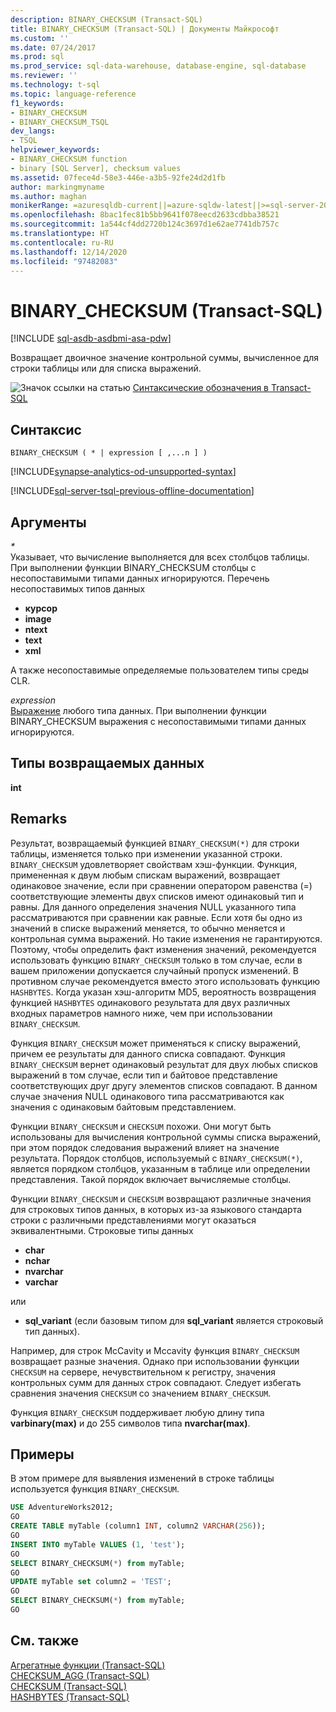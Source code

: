 ```yaml
---
description: BINARY_CHECKSUM (Transact-SQL)
title: BINARY_CHECKSUM (Transact-SQL) | Документы Майкрософт
ms.custom: ''
ms.date: 07/24/2017
ms.prod: sql
ms.prod_service: sql-data-warehouse, database-engine, sql-database
ms.reviewer: ''
ms.technology: t-sql
ms.topic: language-reference
f1_keywords:
- BINARY_CHECKSUM
- BINARY_CHECKSUM_TSQL
dev_langs:
- TSQL
helpviewer_keywords:
- BINARY_CHECKSUM function
- binary [SQL Server], checksum values
ms.assetid: 07fece4d-58e3-446e-a3b5-92fe24d2d1fb
author: markingmyname
ms.author: maghan
monikerRange: =azuresqldb-current||=azure-sqldw-latest||>=sql-server-2016||>=sql-server-linux-2017||=azuresqldb-mi-current
ms.openlocfilehash: 8bac1fec81b5bb9641f078eecd2633cdbba38521
ms.sourcegitcommit: 1a544cf4dd2720b124c3697d1e62ae7741db757c
ms.translationtype: HT
ms.contentlocale: ru-RU
ms.lasthandoff: 12/14/2020
ms.locfileid: "97482083"
---
```

# <a name="binary_checksum--transact-sql"></a>BINARY_CHECKSUM (Transact-SQL)
[!INCLUDE [sql-asdb-asdbmi-asa-pdw](../../includes/applies-to-version/sql-asdb-asdbmi-asa.md)]

Возвращает двоичное значение контрольной суммы, вычисленное для строки таблицы или для списка выражений.
  
![Значок ссылки на статью](../../database-engine/configure-windows/media/topic-link.gif "Значок ссылки на статью") [Синтаксические обозначения в Transact-SQL](../../t-sql/language-elements/transact-sql-syntax-conventions-transact-sql.md)
  
## <a name="syntax"></a>Синтаксис  
  
```syntaxsql
BINARY_CHECKSUM ( * | expression [ ,...n ] )   
```  
  
[!INCLUDE[synapse-analytics-od-unsupported-syntax](../../includes/synapse-analytics-od-unsupported-syntax.md)]

[!INCLUDE[sql-server-tsql-previous-offline-documentation](../../includes/sql-server-tsql-previous-offline-documentation.md)]

## <a name="arguments"></a>Аргументы
*\**  
Указывает, что вычисление выполняется для всех столбцов таблицы. При выполнении функции BINARY_CHECKSUM столбцы с несопоставимыми типами данных игнорируются. Перечень несопоставимых типов данных  
* **курсор**  
* **image**  
* **ntext**  
* **text**  
* **xml**  

А также несопоставимые определяемые пользователем типы среды CLR.
  
*expression*  
[Выражение](../../t-sql/language-elements/expressions-transact-sql.md) любого типа данных. При выполнении функции BINARY_CHECKSUM выражения с несопоставимыми типами данных игнорируются.

## <a name="return-types"></a>Типы возвращаемых данных  
 **int**
  
## <a name="remarks"></a>Remarks  
Результат, возвращаемый функцией `BINARY_CHECKSUM(*)` для строки таблицы, изменяется только при изменении указанной строки. `BINARY_CHECKSUM` удовлетворяет свойствам хэш-функции. Функция, примененная к двум любым спискам выражений, возвращает одинаковое значение, если при сравнении оператором равенства (=) соответствующие элементы двух списков имеют одинаковый тип и равны. Для данного определения значения NULL указанного типа рассматриваются при сравнении как равные. Если хотя бы одно из значений в списке выражений меняется, то обычно меняется и контрольная сумма выражений. Но такие изменения не гарантируются. Поэтому, чтобы определить факт изменения значений, рекомендуется использовать функцию `BINARY_CHECKSUM` только в том случае, если в вашем приложении допускается случайный пропуск изменений. В противном случае рекомендуется вместо этого использовать функцию `HASHBYTES`. Когда указан хэш-алгоритм MD5, вероятность возвращения функцией `HASHBYTES` одинакового результата для двух различных входных параметров намного ниже, чем при использовании `BINARY_CHECKSUM`.
  
Функция `BINARY_CHECKSUM` может применяться к списку выражений, причем ее результаты для данного списка совпадают. Функция `BINARY_CHECKSUM` вернет одинаковый результат для двух любых списков выражений в том случае, если тип и байтовое представление соответствующих друг другу элементов списков совпадают. В данном случае значения NULL одинакового типа рассматриваются как значения с одинаковым байтовым представлением.
  
Функции `BINARY_CHECKSUM` и `CHECKSUM` похожи. Они могут быть использованы для вычисления контрольной суммы списка выражений, при этом порядок следования выражений влияет на значение результата. Порядок столбцов, используемый с `BINARY_CHECKSUM(*)`, является порядком столбцов, указанным в таблице или определении представления. Такой порядок включает вычисляемые столбцы.
  
Функции `BINARY_CHECKSUM` и `CHECKSUM` возвращают различные значения для строковых типов данных, в которых из-за языкового стандарта строки с различными представлениями могут оказаться эквивалентными. Строковые типы данных  

* **char**  
* **nchar**  
* **nvarchar**  
* **varchar**  

или  

* **sql_variant** (если базовым типом для **sql_variant** является строковый тип данных).  
  
Например, для строк McCavity и Mccavity функция `BINARY_CHECKSUM` возвращает разные значения. Однако при использовании функции `CHECKSUM` на сервере, нечувствительном к регистру, значения контрольных сумм для данных строк совпадают. Следует избегать сравнения значения `CHECKSUM` со значением `BINARY_CHECKSUM`.
 
Функция `BINARY_CHECKSUM` поддерживает любую длину типа **varbinary(max)** и до 255 символов типа **nvarchar(max)**.
  
## <a name="examples"></a>Примеры  
В этом примере для выявления изменений в строке таблицы используется функция `BINARY_CHECKSUM`.
  
```sql
USE AdventureWorks2012;  
GO  
CREATE TABLE myTable (column1 INT, column2 VARCHAR(256));  
GO  
INSERT INTO myTable VALUES (1, 'test');  
GO  
SELECT BINARY_CHECKSUM(*) from myTable;  
GO  
UPDATE myTable set column2 = 'TEST';  
GO  
SELECT BINARY_CHECKSUM(*) from myTable;  
GO  
```  
  
## <a name="see-also"></a>См. также
[Агрегатные функции (Transact-SQL)](../../t-sql/functions/aggregate-functions-transact-sql.md)  
[CHECKSUM_AGG (Transact-SQL)](../../t-sql/functions/checksum-agg-transact-sql.md)  
[CHECKSUM (Transact-SQL)](../../t-sql/functions/checksum-transact-sql.md)  
[HASHBYTES (Transact-SQL)](../../t-sql/functions/hashbytes-transact-sql.md)  
  
  
